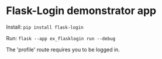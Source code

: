 # Flask-Login demonstrator app

Install: `pip install flask-login`

Run: `flask --app ex_flasklogin run --debug`

The 'profile' route requires you to be logged in.